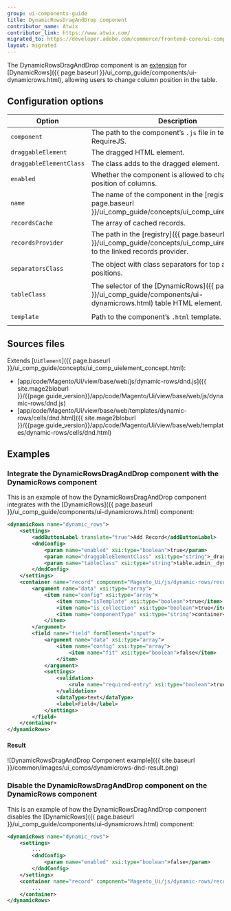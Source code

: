 ```yaml
---
group: ui-components-guide
title: DynamicRowsDragAndDrop component
contributor_name: Atwix
contributor_link: https://www.atwix.com/
migrated_to: https://developer.adobe.com/commerce/frontend-core/ui-components/components/dynamic-rows-drag-drop/
layout: migrated
---
```


The DynamicRowsDragAndDrop component is an [extension](https://glossary.magento.com/extension) for [DynamicRows]({{ page.baseurl }}/ui_comp_guide/components/ui-dynamicrows.html), allowing users to change column position in the table.

## Configuration options

| Option | Description | Type | Default Value |
| --- | --- | --- | --- |
| `component` | The path to the component’s `.js` file in terms of RequireJS. | String | `'Magento_Ui/js/dynamic-rows/dnd'` |
| `draggableElement` | The dragged HTML element. | Object | `{}` |
| `draggableElementClass` | The class adds to the dragged element. | String | `'_dragged'` |
| `enabled` | Whether the component is allowed to change the position of columns. | Boolean | `true` |
| `name` | The name of the component in the [registry]({{ page.baseurl }}/ui_comp_guide/concepts/ui_comp_uiregistry.html). | Boolean | `'${ $.name }_dnd'` |
| `recordsCache` | The array of cached records. | Array | `[]` |
| `recordsProvider` | The path in the [registry]({{ page.baseurl }}/ui_comp_guide/concepts/ui_comp_uiregistry.html) to the linked records provider. | String | `'${ $.name }'` |
| `separatorsClass` | The object with class separators for top and bottom positions. | Object | `{top: '_dragover-top', bottom: '_dragover-bottom'}` |
| `tableClass` | The selector of the [DynamicRows]({{ page.baseurl }}/ui_comp_guide/components/ui-dynamicrows.html) table HTML element. | String | `table.admin__dynamic-rows` |
| `template` | Path to the component’s `.html` template. | String | `'ui/dynamic-rows/cells/dnd'` |

## Sources files

Extends [`UiElement`]({{ page.baseurl }}/ui_comp_guide/concepts/ui_comp_uielement_concept.html):

-  [app/code/Magento/Ui/view/base/web/js/dynamic-rows/dnd.js]({{ site.mage2bloburl }}/{{page.guide_version}}/app/code/Magento/Ui/view/base/web/js/dynamic-rows/dnd.js)
-  [app/code/Magento/Ui/view/base/web/templates/dynamic-rows/cells/dnd.html]({{ site.mage2bloburl }}/{{page.guide_version}}/app/code/Magento/Ui/view/base/web/templates/dynamic-rows/cells/dnd.html)

## Examples

### Integrate the DynamicRowsDragAndDrop component with the DynamicRows component

This is an example of how the DynamicRowsDragAndDrop component integrates with the [DynamicRows]({{ page.baseurl }}/ui_comp_guide/components/ui-dynamicrows.html) component:

```xml
<dynamicRows name="dynamic_rows">
    <settings>
        <addButtonLabel translate="true">Add Record</addButtonLabel>
        <dndConfig>
            <param name="enabled" xsi:type="boolean">true</param>
            <param name="draggableElementClass" xsi:type="string">_dragged</param>
            <param name="tableClass" xsi:type="string">table.admin__dynamic-rows</param>
        </dndConfig>
    </settings>
    <container name="record" component="Magento_Ui/js/dynamic-rows/record">
        <argument name="data" xsi:type="array">
            <item name="config" xsi:type="array">
                <item name="isTemplate" xsi:type="boolean">true</item>
                <item name="is_collection" xsi:type="boolean">true</item>
                <item name="componentType" xsi:type="string">container</item>
            </item>
        </argument>
        <field name="field" formElement="input">
            <argument name="data" xsi:type="array">
                <item name="config" xsi:type="array">
                    <item name="fit" xsi:type="boolean">false</item>
                </item>
            </argument>
            <settings>
                <validation>
                    <rule name="required-entry" xsi:type="boolean">true</rule>
                </validation>
                <dataType>text</dataType>
                <label>Field</label>
            </settings>
        </field>
    </container>
</dynamicRows>
```

#### Result

![DynamicRowsDragAndDrop Component example]({{ site.baseurl }}/common/images/ui_comps/dynamicrows-dnd-result.png)

### Disable the DynamicRowsDragAndDrop component on the DynamicRows component

This is an example of how the DynamicRowsDragAndDrop component disables the [DynamicRows]({{ page.baseurl }}/ui_comp_guide/components/ui-dynamicrows.html) component:

```xml
<dynamicRows name="dynamic_rows">
    <settings>
        ...
        <dndConfig>
            <param name="enabled" xsi:type="boolean">false</param>
        </dndConfig>
    </settings>
    <container name="record" component="Magento_Ui/js/dynamic-rows/record">
        ...
    </container>
</dynamicRows>
```
